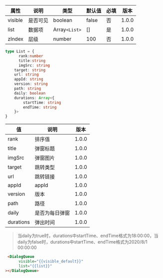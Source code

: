 | 属性 | 说明 | 类型 | 默认值 | 必填 | 版本 |
| - | - | - | - | - | - |
| visible | 是否可见 | boolean | false | 否 | 1.0.0 |
| list | 数据项 | Array`<List>` | [] | 是 | 1.0.0 |
| zIndex | 层级 | number | 100 | 否 | 1.0.0 |

<Title>types</Title>

```typescript
type List = {
      rank:number
      title:string
      imgSrc: string
	target: string
	url: string
	appId: string
	version: string
	path: string
	daily: boolean
	durations: Array<{
		startTime: string
		endTime: string
	}>
}
```

<Title>list</Title>

| 值 | 说明 | 版本 |
| - | - | - |
| rank | 排序值 | 1.0.0 |
| title | 弹窗标题 | 1.0.0 |
| imgSrc | 弹窗图片 | 1.0.0 |
| target | 跳转类型 | 1.0.0 |
| url | 跳转链接 | 1.0.0 |
| appId | appId | 1.0.0 |
| version | 版本 | 1.0.0 |
| path | 路径 | 1.0.0 |
| daily | 是否为每日弹窗 | 1.0.0 |
| durations | 弹出时间 | 1.0.0 |

> 当daily为true时，durations中startTime、endTime格式为18:00:00，当daily为false时，durations中startTime、endTime格式为2020/8/1 00:00:00

<Title>默认效果</Title>

```html
 <DialogQueue
      visible="{{visible_default}}"
      list="{{list}}"
></DialogQueue>
```
